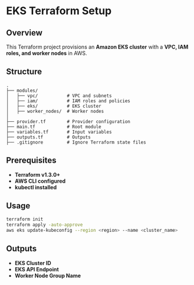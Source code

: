 # EKS Terraform Setup

## Overview
This Terraform project provisions an **Amazon EKS cluster** with a **VPC, IAM roles, and worker nodes** in AWS.

## Structure
```
.
├── modules/
│   ├── vpc/           # VPC and subnets
│   ├── iam/           # IAM roles and policies
│   ├── eks/           # EKS cluster
│   ├── worker_nodes/  # Worker nodes
│
├── provider.tf        # Provider configuration
├── main.tf            # Root module
├── variables.tf       # Input variables
├── outputs.tf         # Outputs
├── .gitignore         # Ignore Terraform state files
```

## Prerequisites
- **Terraform v1.3.0+**
- **AWS CLI configured**
- **kubectl installed**

## Usage
```sh
terraform init
terraform apply -auto-approve
aws eks update-kubeconfig --region <region> --name <cluster_name>
```

## Outputs
- **EKS Cluster ID**
- **EKS API Endpoint**
- **Worker Node Group Name**